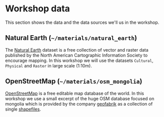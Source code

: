 # Workshop data

This section shows the data and the data sources we'll us in the workshop.

## Natural Earth (`~/materials/natural_earth`)

The [Natural Earth](http://www.naturalearthdata.com/downloads/) dataset is a
free collection of vector and raster data published by the North American
Cartographic Information Society to encourage mapping. In this workshop we will
use the datasets `Cultural`, `Physical` and `Raster` in large scale (1:10m).

## OpenStreetMap (`~/materials/osm_mongolia`)

[OpenStreetMap](http://www.openstreetmap.org/) is a free editable map database
of the world. In this workshop we use a small excerpt of the huge OSM
database focused on mongolia which is provided by the company [geofabrik](http://www.geofabrik.de/) as a
collection of single [shapefiles](http://download.geofabrik.de/asia/mongolia-160101.shp.zip).
